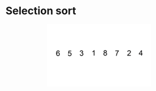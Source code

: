 # Selection sort

<div align="center">
  <img src="https://github.com/iamlorddop/sorting-methods/blob/main/assets/img/selection-sort.gif" alt="bubble-sort.gif">
</div>
